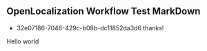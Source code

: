## OpenLocalization Workflow Test MarkDown
* 32e07186-7046-429c-b08b-dc11852da3d6 
thanks!

Hello world